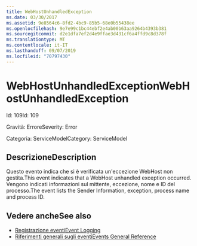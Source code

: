 ```yaml
---
title: WebHostUnhandledException
ms.date: 03/30/2017
ms.assetid: 9e8564c6-8fd2-4bc9-85b5-68e0b55438ee
ms.openlocfilehash: 9e7e99c1bc44ebf2e4ab00b63aa9264b4393b381
ms.sourcegitcommit: d2e1dfa7ef2d4e9ffae3d431cf6a4ffd9c8d378f
ms.translationtype: MT
ms.contentlocale: it-IT
ms.lasthandoff: 09/07/2019
ms.locfileid: "70797430"
---
```

# <a name="webhostunhandledexception"></a><span data-ttu-id="b8d6e-102">WebHostUnhandledException</span><span class="sxs-lookup"><span data-stu-id="b8d6e-102">WebHostUnhandledException</span></span>
<span data-ttu-id="b8d6e-103">Id: 109</span><span class="sxs-lookup"><span data-stu-id="b8d6e-103">Id: 109</span></span>  
  
 <span data-ttu-id="b8d6e-104">Gravità: Errore</span><span class="sxs-lookup"><span data-stu-id="b8d6e-104">Severity: Error</span></span>  
  
 <span data-ttu-id="b8d6e-105">Categoria: ServiceModel</span><span class="sxs-lookup"><span data-stu-id="b8d6e-105">Category: ServiceModel</span></span>  
  
## <a name="description"></a><span data-ttu-id="b8d6e-106">Descrizione</span><span class="sxs-lookup"><span data-stu-id="b8d6e-106">Description</span></span>  
 <span data-ttu-id="b8d6e-107">Questo evento indica che si è verificata un'eccezione WebHost non gestita.</span><span class="sxs-lookup"><span data-stu-id="b8d6e-107">This event indicates that a WebHost unhandled exception occurred.</span></span> <span data-ttu-id="b8d6e-108">Vengono indicati informazioni sul mittente, eccezione, nome e ID del processo.</span><span class="sxs-lookup"><span data-stu-id="b8d6e-108">The event lists the Sender Information, exception, process name and process ID.</span></span>  
  
## <a name="see-also"></a><span data-ttu-id="b8d6e-109">Vedere anche</span><span class="sxs-lookup"><span data-stu-id="b8d6e-109">See also</span></span>

- [<span data-ttu-id="b8d6e-110">Registrazione eventi</span><span class="sxs-lookup"><span data-stu-id="b8d6e-110">Event Logging</span></span>](index.md)
- [<span data-ttu-id="b8d6e-111">Riferimenti generali sugli eventi</span><span class="sxs-lookup"><span data-stu-id="b8d6e-111">Events General Reference</span></span>](events-general-reference.md)

